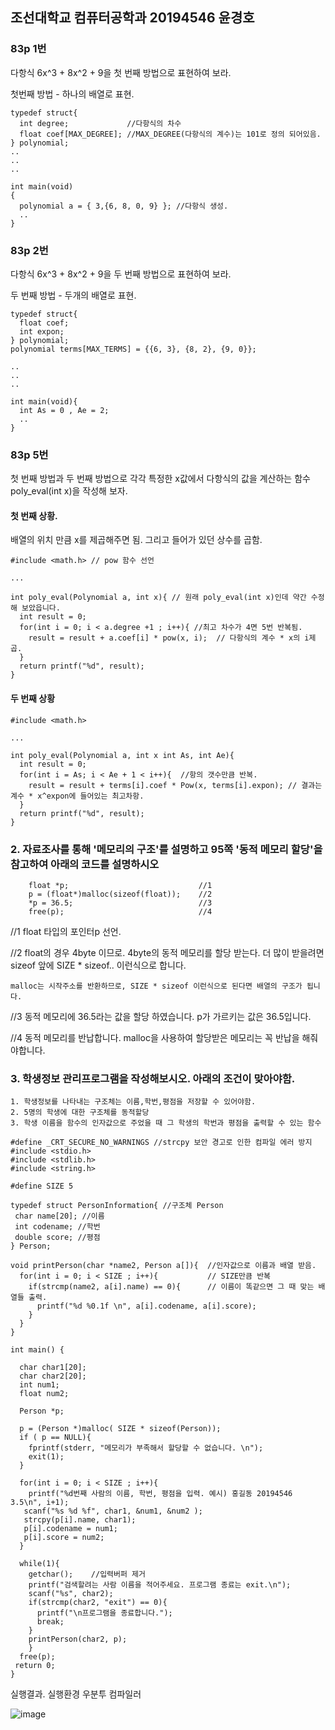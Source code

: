 ## **조선대학교 컴퓨터공학과 20194546 윤경호**

### 83p 1번

다항식 6x^3 + 8x^2 + 9을 첫 번째 방법으로 표현하여 보라.

첫번째 방법 - 하나의 배열로 표현.

```
typedef struct{
  int degree;             //다항식의 차수
  float coef[MAX_DEGREE]; //MAX_DEGREE(다항식의 계수)는 101로 정의 되어있음.
} polynomial;
..
..
..

int main(void)
{
  polynomial a = { 3,{6, 8, 0, 9} }; //다항식 생성.
  ..
}

```

### 83p 2번

다항식 6x^3 + 8x^2 + 9을 두 번째 방법으로 표현하여 보라.

두 번째 방법 - 두개의 배열로 표현.

```
typedef struct{
  float coef;
  int expon;
} polynomial;
polynomial terms[MAX_TERMS] = {{6, 3}, {8, 2}, {9, 0}};

..
..
..

int main(void){
  int As = 0 , Ae = 2;
  ..
}
```

### 83p 5번

첫 번째 방법과 두 번째 방법으로 각각 특정한 x값에서 다항식의 값을 계산하는 함수 poly_eval(int x)을 작성해 보자.

#### 첫 번째 상황.

배열의 위치 만큼 x를 제곱해주면 됨. 그리고 들어가 있던 상수를 곱함.

```
#include <math.h> // pow 함수 선언

...

int poly_eval(Polynomial a, int x){ // 원래 poly_eval(int x)인데 약간 수정 해 보았읍니다.
  int result = 0;
  for(int i = 0; i < a.degree +1 ; i++){ //최고 차수가 4면 5번 반복됨.
    result = result + a.coef[i] * pow(x, i);  // 다항식의 계수 * x의 i제곱.
  }
  return printf("%d", result);
}
```

#### 두 번째 상황

```
#include <math.h>

...

int poly_eval(Polynomial a, int x int As, int Ae){ 
  int result = 0;
  for(int i = As; i < Ae + 1 < i++){  //항의 갯수만큼 반복.
    result = result + terms[i].coef * Pow(x, terms[i].expon); // 결과는 계수 * x^expon에 들어있는 최고차항.
  }
  return printf("%d", result);
}
```

### 2. 자료조사를 통해 '메모리의 구조'를 설명하고 95쪽 '동적 메모리 할당'을 참고하여 아래의 코드를 설명하시오

```
    float *p;                             //1
    p = (float*)malloc(sizeof(float));    //2
    *p = 36.5;                            //3
    free(p);                              //4
```


//1 float 타입의 포인터p 선언.

//2 float의 경우 4byte 이므로. 4byte의 동적 메모리를 할당 받는다. 더 많이 받을려면 sizeof 앞에 SIZE * sizeof.. 이런식으로 합니다.
    
    malloc는 시작주소를 반환하므로, SIZE * sizeof 이런식으로 된다면 배열의 구조가 됩니다.
    
//3 동적 메모리에 36.5라는 값을 할당 하였습니다. p가 가르키는 값은 36.5입니다.

//4 동적 메모리를 반납합니다. malloc을 사용하여 할당받은 메모리는 꼭 반납을 해줘야합니다.

### 3. 학생정보 관리프로그램을 작성해보시오. 아래의 조건이 맞아야함.
    1. 학생정보를 나타내는 구조체는 이름,학번,평점을 저장할 수 있어야함.
    2. 5명의 학생에 대한 구조체를 동적할당
    3. 학생 이름을 함수의 인자값으로 주었을 때 그 학생의 학번과 평점을 출력할 수 있는 함수

```
#define _CRT_SECURE_NO_WARNINGS //strcpy 보안 경고로 인한 컴파일 에러 방지
#include <stdio.h>
#include <stdlib.h>
#include <string.h> 

#define SIZE 5

typedef struct PersonInformation{ //구조체 Person
 char name[20]; //이름
 int codename; //학번
 double score; //평점
} Person;

void printPerson(char *name2, Person a[]){  //인자값으로 이름과 배열 받음.
  for(int i = 0; i < SIZE ; i++){           // SIZE만큼 반복
    if(strcmp(name2, a[i].name) == 0){      // 이름이 똑같으면 그 때 맞는 배열들 출력.
      printf("%d %0.1f \n", a[i].codename, a[i].score);
    }
  }
}

int main() {

  char char1[20];
  char char2[20];
  int num1;
  float num2;
  
  Person *p;              

  p = (Person *)malloc( SIZE * sizeof(Person));
  if ( p == NULL){
    fprintf(stderr, "메모리가 부족해서 할당할 수 없습니다. \n");
    exit(1);
  }

  for(int i = 0; i < SIZE ; i++){
    printf("%d번째 사람의 이름, 학번, 평점을 입력. 예시) 홍길동 20194546 3.5\n", i+1);
   scanf("%s %d %f", char1, &num1, &num2 );
   strcpy(p[i].name, char1);
   p[i].codename = num1;
   p[i].score = num2;
  }
 
  while(1){
    getchar();    //입력버퍼 제거
    printf("검색할려는 사람 이름을 적어주세요. 프로그램 종료는 exit.\n");
    scanf("%s", char2);
    if(strcmp(char2, "exit") == 0){
      printf("\n프로그램을 종료합니다.");
      break;      
    }
    printPerson(char2, p);
    }
  free(p);
 return 0;
}
```

실행결과. 실행환경 우분투 컴파일러

![image](https://user-images.githubusercontent.com/94778099/161542450-273f3098-eb4c-4a7b-acbe-edc3de917c42.png)

